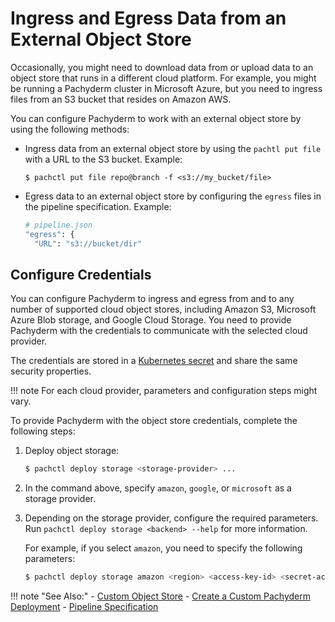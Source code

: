 # Ingress and Egress Data from an External Object Store

Occasionally, you might need to download data from or upload data to an object
store that runs in a different cloud platform. For example, you might be running
a Pachyderm cluster in Microsoft Azure, but you need to ingress files from an S3
bucket that resides on Amazon AWS.

You can configure Pachyderm to work with an external object store by using the
following methods:

-   Ingress data from an external object store by using the `pachtl put file`
    with a URL to the S3 bucket. Example:

    ```
    $ pachctl put file repo@branch -f <s3://my_bucket/file>
    ```

-   Egress data to an external object store by configuring the `egress` files in
    the pipeline specification. Example:

    ```bash
    # pipeline.json
    "egress": {
      "URL": "s3://bucket/dir"
    ```

## Configure Credentials

You can configure Pachyderm to ingress and egress from and to any number of
supported cloud object stores, including Amazon S3, Microsoft Azure Blob
storage, and Google Cloud Storage. You need to provide Pachyderm with the
credentials to communicate with the selected cloud provider.

The credentials are stored in a
[Kubernetes secret](https://kubernetes.io/docs/concepts/configuration/secret/)
and share the same security properties.

!!! note For each cloud provider, parameters and configuration steps might vary.

To provide Pachyderm with the object store credentials, complete the following
steps:

1. Deploy object storage:

    ```bash
    $ pachctl deploy storage <storage-provider> ...
    ```

1. In the command above, specify `amazon`, `google`, or `microsoft` as a storage
   provider.

1. Depending on the storage provider, configure the required parameters. Run
   `pachctl deploy storage <backend> --help` for more information.

    For example, if you select `amazon`, you need to specify the following
    parameters:

    ```bash
    $ pachctl deploy storage amazon <region> <access-key-id> <secret-access-key> [<session-token>]
    ```

!!! note "See Also:" -
[Custom Object Store](../deploy-manage/deploy/custom_object_stores.md) -
[Create a Custom Pachyderm Deployment](../deploy-manage/deploy/deploy_custom/index.md) -
[Pipeline Specification](../reference/pipeline_spec.md)
